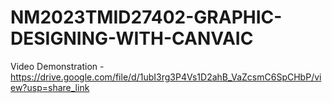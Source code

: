 # NM2023TMID27402-GRAPHIC-DESIGNING-WITH-CANVAIC
Video Demonstration - https://drive.google.com/file/d/1ubI3rg3P4Vs1D2ahB_VaZcsmC6SpCHbP/view?usp=share_link
